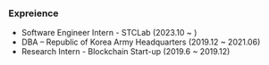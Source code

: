 ### Expreience
- Software Engineer Intern - STCLab (2023.10 ~ )
- DBA – Republic of Korea Army Headquarters (2019.12 ~ 2021.06)
- Research Intern - Blockchain Start-up (2019.6 ~ 2019.12)
